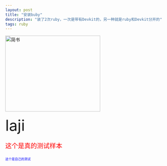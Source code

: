 ```yaml
---
layout: post
title: "安装buby"
description: "装了2次ruby，一次是带有Devkit的，另一种就是ruby和Devkit分开的"
tags: ruby
---
```





<img src="http://upload-images.jianshu.io/upload_images/95646-5bfd0cecf587c766.png" width="300px" height="240px" alt="简书">
<html>
<body>
   <p><font size=10> laji </font></p>
   </body>
   </html>




<p style="font-family:arial;color:red;font-size:20px;">这个是真的测试样本</p>
<p style="color: blue; font-size:10">这个是自己的测试 </p>
